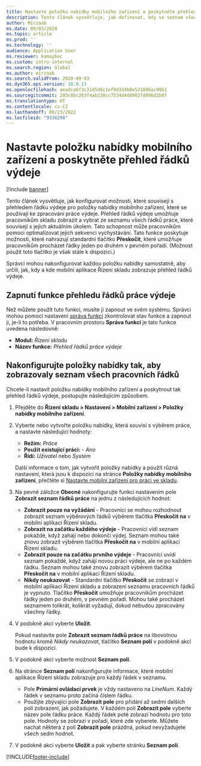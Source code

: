 ```yaml
---
title: Nastavte položku nabídky mobilního zařízení a poskytněte přehled řádků výdeje
description: Tento článek vysvětluje, jak definovat, kdy se seznam všech řádků práce zobrazí pracovníkům skladu, kteří zpracovávají skladovou práci na mobilním zařízení. Tato funkce může být užitečná pro pracovníky skladu, kteří často vyžadují přehled řádků výdeje v pracovním příkazu, aby mohli optimalizovat sekvenci výdeje.
author: Mirzaab
ms.date: 09/03/2020
ms.topic: article
ms.prod: ''
ms.technology: ''
audience: Application User
ms.reviewer: kamaybac
ms.custom: intro-internal
ms.search.region: Global
ms.author: mirzaab
ms.search.validFrom: 2020-09-03
ms.dyn365.ops.version: 10.0.13
ms.openlocfilehash: aeadca6f3c31d5d8c1ef9d334b0e531896ac99b1
ms.sourcegitcommit: 203c8bc263f4ab238cc7534d4dd902fd996d2b0f
ms.translationtype: HT
ms.contentlocale: cs-CZ
ms.lasthandoff: 08/23/2022
ms.locfileid: "9336298"
---
```

# <a name="set-up-a-mobile-device-menu-item-to-provide-a-pick-line-overview"></a>Nastavte položku nabídky mobilního zařízení a poskytněte přehled řádků výdeje

[!include [banner](../includes/banner.md)]

Tento článek vysvětluje, jak konfigurovat možnosti, které souvisejí s přehledem řádku výdeje pro položky nabídky mobilního zařízení, které se používají ke zpracování práce výdeje. Přehled řádků výdeje umožňuje pracovníkům skladu zobrazit a vybrat ze seznamu všech řádků práce, které souvisejí s jejich aktuálním úkolem. Tato schopnost může pracovníkům pomoci optimalizovat jejich sekvenci vychystávání. Tato funkce poskytuje možnosti, které nahrazují standardní tlačítko **Přeskočit**, které umožňuje pracovníkům procházet řádky jeden po druhém v pevném pořadí. (Možnost použít toto tlačítko je však stále k dispozici.)

Správci mohou nakonfigurovat každou položku nabídky samostatně, aby určili, jak, kdy a kde mobilní aplikace Řízení skladu zobrazuje přehled řádků výdeje.

## <a name="turn-on-the-work-pick-line-overview-feature"></a>Zapnutí funkce přehledu řádků práce výdeje

Než můžete použít tuto funkci, musíte ji zapnout ve svém systému. Správci mohou pomocí nastavení [správa funkcí](../../fin-ops-core/fin-ops/get-started/feature-management/feature-management-overview.md) zkontrolovat stav funkce a zapnout ji, je-li to potřeba. V pracovním prostoru **Správa funkcí** je tato funkce uvedena následovně:

- **Modul:** _Řízení skladu_
- **Název funkce:** _Přehled řádků práce výdeje_

## <a name="configure-menu-items-to-show-a-list-of-all-work-lines"></a>Nakonfigurujte položky nabídky tak, aby zobrazovaly seznam všech pracovních řádků

Chcete-li nastavit položku nabídky mobilního zařízení a poskytnout tak přehled řádků výdeje, postupujte následujícím způsobem.

1. Přejděte do **Řízení skladu \> Nastavení \> Mobilní zařízení \> Položky nabídky mobilního zařízení**.
1. Vyberte nebo vytvořte položku nabídky, která souvisí s výběrem práce, a nastavte následující hodnoty:

    - **Režim:** *Práce*
    - **Použít existující práci:** - *Ano*
    - **Řídí:** *Uživatel* nebo *Systém*

    Další informace o tom, jak vytvořit položky nabídky a použít různá nastavení, která jsou k dispozici na stránce **Položky nabídky mobilního zařízení**, přečtěte si [Nastavte mobilní zařízení pro práci ve skladu](configure-mobile-devices-warehouse.md).

1. Na pevné záložce **Obecné** nakonfigurujte funkci nastavením pole **Zobrazit seznam řádků práce** na jednu z následujících hodnot:

    - **Zobrazit pouze na vyžádání** - Pracovníci se mohou rozhodnout zobrazit seznam výběrových řádků výběrem tlačítka **Přeskočit na** v mobilní aplikaci Řízení skladu.
    - **Zobrazit na začátku každého výdeje** - Pracovníci vidí seznam pokaždé, když zahájí nebo dokončí výdej. Seznam mohou také znovu zobrazit výběrem tlačítka **Přeskočit na** v mobilní aplikaci Řízení skladu.
    - **Zobrazit pouze na začátku prvního výdeje** - Pracovníci uvidí seznam pokaždé, když zahájí novou práci výdeje, ale ne po každém řádku. Seznam mohou také znovu zobrazit výběrem tlačítka **Přeskočit na** v mobilní aplikaci Řízení skladu.
    - **Nikdy neukazovat** - Standardní tlačítko **Přeskočit** se zobrazí v mobilní aplikaci Řízení skladu a zobrazení seznamu pracovních řádků je vypnuto. Tlačítko **Přeskočit** umožňuje pracovníkům procházet řádky jeden po druhém, v pevném pořadí. Mohou také procházet seznamem tolikrát, kolikrát vyžadují, dokud nebudou zpracovány všechny řádky.

1. V podokně akcí vyberte **Uložit**.

    Pokud nastavíte pole **Zobrazit seznam řádků práce** na libovolnou hodnotu kromě *Nikdy neukazovat*, tlačítko **Seznam polí** v podokně akcí bude k dispozici.

1. V podokně akcí vyberte možnost **Seznam polí**.
1. Na stránce **Seznam polí** nakonfigurujte informace, které mobilní aplikace Řízení skladu zobrazuje pro každý řádek v seznamu.

    - Pole **Primární ovládací prvek** je vždy nastaveno na *LineNum*. Každý řádek v seznamu proto začíná číslem řádku.
    - Použijte zbývající pole **Zobrazit pole** pro přidání až sedmi dalších polí zobrazení, jak požadujete. V každém poli **Zobrazit pole** vyberte název pole řádku práce. Každý řádek poté zobrazí hodnotu pro toto pole. Hodnoty se zobrazí v pořadí, které zde vyberete. Můžete nachat některá z polí **Zobrazit pole** prázdná, pokud nevyžadujete všech sedm hodnot.

1. V podokně akcí vyberte **Uložit** a pak vyberte stránku **Seznam polí**.


[!INCLUDE[footer-include](../../includes/footer-banner.md)]